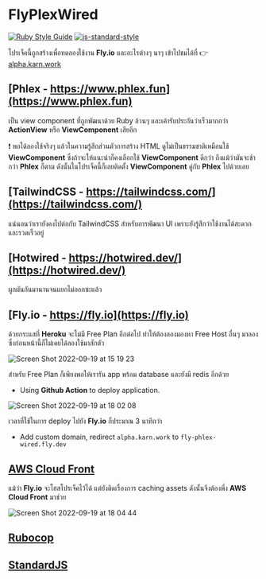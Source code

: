# FlyPlexWired

[![Ruby Style Guide](https://img.shields.io/badge/code_style-rubocop-brightgreen.svg)](https://github.com/rubocop/rubocop)
[![js-standard-style](https://img.shields.io/badge/code%20style-standard-brightgreen.svg)](http://standardjs.com)

โปรเจ็คนี้ถูกสร้างเพื่อทดลองใช้งาน **Fly.io** และอะไรต่างๆ นาๆ เข้าไปชมได้ที่ 👉 [alpha.karn.work](https://alpha.karn.work/)

## [Phlex - https://www.phlex.fun](https://www.phlex.fun)

เป็น view component ที่ถูกพัฒนาด้วย Ruby ล้วนๆ และเค้ารับประกันว่าเร็วมากกว่า **ActionView** หรือ **ViewComponent** เสียอีก

❗️ พอได้ลองใช้จริงๆ แล้วในความรู้สึกส่วนตัวการสร้าง HTML ดูไม่เป็นธรรมชาติเหมือนใช้ **ViewComponent** ซึ่งถ้าจะให้แนะนำก็คงเลือกใช้ **ViewComponent** ดีกว่า ถึงแม้ว่ามันจะช้ากว่า **Phlex** ก็ตาม ดังนั้นในโปรเจ็คนี้ก็เลยติดตั้ง **ViewComponent** คู่กับ **Phlex** ไปด้วยเลย

## [TailwindCSS - https://tailwindcss.com/](https://tailwindcss.com/)

แน่นอนว่าเรายังคงไปต่อกับ TailwindCSS สำหรับการพัฒนา UI เพราะยังรู้สึกว่าใช้งานได้สะดวก และรวดเร็วอยู่

## [Hotwired - https://hotwired.dev/](https://hotwired.dev/)

ผูกผันกันมานานจนแยกไม่ออกซะแล้ว

## [Fly.io - https://fly.io](https://fly.io)

ด้วยกระแสที่ **Heroku** จะไม่มี Free Plan อีกต่อไป ทำให้ต้องลองมองหา Free Host อื่นๆ มาลอง ซึ่งก่อนหน้านี้ก็ไม่เคยได้ลองใช้มาสักตัว

![Screen Shot 2022-09-19 at 15 19 23](https://user-images.githubusercontent.com/1924433/190976827-8bcde208-e684-4109-b94d-6dec0c99284d.png)

สำหรับ Free Plan ก็เพียงพอให้เรารัน app พร้อม database และยังมี redis อีกด้วย

  - Using **Github Action** to deploy application.
  
  ![Screen Shot 2022-09-19 at 18 02 08](https://user-images.githubusercontent.com/1924433/191003708-ad904462-ce33-4260-ad34-b41e367519a5.png)

  เวลาที่ใช้ในการ deploy ไปยัง **Fly.io** ก็ประมาณ 3 นาทีกว่า

  - Add custom domain, redirect `alpha.karn.work` to `fly-phlex-wired.fly.dev`

## [AWS Cloud Front](https://docs.aws.amazon.com/AmazonCloudFront/latest/DeveloperGuide/Introduction.html)

แม้ว่า **Fly.io** จะโฮสโปรเจ็คไว้ได้ แต่ยังติดเรื่องการ caching assets ดังนั้นจึงต้องพึ่ง **AWS Cloud Front** มาช่วย

![Screen Shot 2022-09-19 at 18 04 44](https://user-images.githubusercontent.com/1924433/191004212-ba257a6e-4fd3-465d-a5d5-73b8898f4cc5.png)

## [Rubocop](https://rubocop.org/)

## [StandardJS](https://standardjs.com/)

